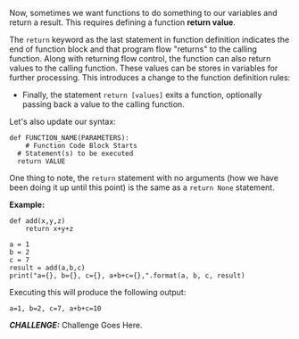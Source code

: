 Now, sometimes we want functions to do something to our variables and return a result. This requires defining a function **return value**.

The `return` keyword as the last statement in function definition indicates the end of function block and that program flow "returns" to the calling function. Along with returning flow control, the function can also return values to the calling function. These values can be stores in variables for further processing. This introduces a change to the function definition rules:
- Finally, the statement `return [values]` exits a function, optionally passing back a value to the calling function.

Let's also update our syntax:
```
def FUNCTION_NAME(PARAMETERS):
	# Function Code Block Starts
  # Statement(s) to be executed
  return VALUE
```

One thing to note, the `return` statement with no arguments (how we have been doing it up until this point) is the same as a `return None` statement. 

**Example:**
```
def add(x,y,z)
	return x+y+z
  
a = 1
b = 2
c = 7
result = add(a,b,c)
print("a={}, b={}, c={}, a+b+c={},".format(a, b, c, result)
```
Executing this will produce the following output:
```
a=1, b=2, c=7, a+b+c=10
```


***CHALLENGE:*** Challenge Goes Here.